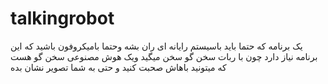# talkingrobot
یک برنامه که حتما باید باسیستم رایانه ای ران بشه وحتما بامیکروفون باشید که این برنامه نیاز دارد چون با ربات سخن گو سخن میگید ویک هوش مصنوعی سخن  گو هست که میتونید باهاش صحبت کنید و حتی به شما تصویر نشان بده 
